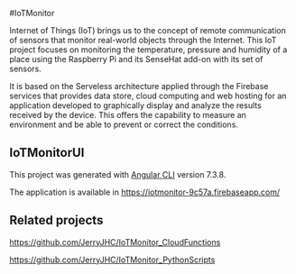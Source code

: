 #IoTMonitor

Internet of Things (IoT) brings us to the concept of remote communication of sensors that monitor real-world objects through the Internet. This IoT project focuses on monitoring the temperature, pressure and humidity of a place using the Raspberry Pi and its SenseHat add-on with its set of sensors.

It is based on the Serveless architecture applied through the Firebase services that provides data store, cloud computing and web hosting for an application developed to graphically display and analyze the results received by the device. This offers the capability to measure an environment and be able to prevent or correct the conditions.

## IoTMonitorUI

This project was generated with [Angular CLI](https://github.com/angular/angular-cli) version 7.3.8.

The application is available in https://iotmonitor-9c57a.firebaseapp.com/

## Related projects

https://github.com/JerryJHC/IoTMonitor_CloudFunctions

https://github.com/JerryJHC/IoTMonitor_PythonScripts